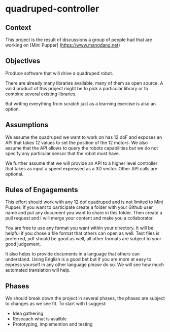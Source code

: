 # quadruped-controller

## Context

This project is the result of discussions a group of people had that are working on [Mini Pupper] (https://www.mangdang.net)

## Objectives

Produce software that will drive a quadruped robot.

There are already many libraries available, many of them as open source. A valid product of this project might be to pick a particular library or to combine several existing libraries.

But writing everything from scratch just as a learning exercise is also an option.

## Assumptions

We assume the quadruped we want to work on has 12 doF and exposes an API that takes 12 values to set the position of the 12 motors. We also assume that the API allows to query the robots capabilities but we do not specify any particular sensor that the robot must have.

We further assume that we will provide an API to a higher level controller that takes as input a speed expressed as a 3D vector. Other API calls are optional.

## Rules of Engagements

This effort should work with any 12 dof quadruped and is not limited to Mini Pupper. If you want to participate create a folder with your Github user name and put any document you want to share in this folder. Then create a pull request and I will merge your content and make you a collaborator.

You are free to use any format you want within your directory. It will be helpful if you chose a file format that others can open as well. Text files is preferred, pdf should be good as well, all other formats are subject to your good judgement.

It also helps to provide documents in a language that others can understand. Using English is a good bet but if you are more at easy to express yourself in any other language please do so. We will see how much automated translation will help.

## Phases

We should break down the project in several phases, the phases are subject to changes as we see fit. To start with I suggest:

- Idea gathering
- Reseaach what is availble 
- Prototyping, implemention and testing
